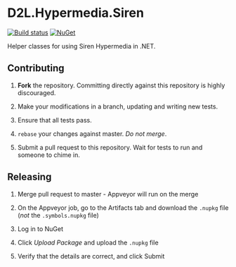 # D2L.Hypermedia.Siren

[![Build status](https://ci.appveyor.com/api/projects/status/y8148wpqct6ao236?svg=true)](https://ci.appveyor.com/project/Brightspace/d2l-hypermedia-siren)
[![NuGet](https://img.shields.io/nuget/v/Nuget.Core.svg)](https://www.nuget.org/packages/D2L.Hypermedia.Siren)

Helper classes for using Siren Hypermedia in .NET.

## Contributing

1. **Fork** the repository. Committing directly against this repository is
   highly discouraged.

2. Make your modifications in a branch, updating and writing new tests.

3. Ensure that all tests pass.

4. `rebase` your changes against master. *Do not merge*.

5. Submit a pull request to this repository. Wait for tests to run and someone
   to chime in.

## Releasing

1. Merge pull request to master - Appveyor will run on the merge

2. On the Appveyor job, go to the Artifacts tab and download the `.nupkg` file (_not_ the `.symbols.nupkg` file)

3. Log in to NuGet

4. Click _Upload Package_ and upload the `.nupkg` file

5. Verify that the details are correct, and click Submit